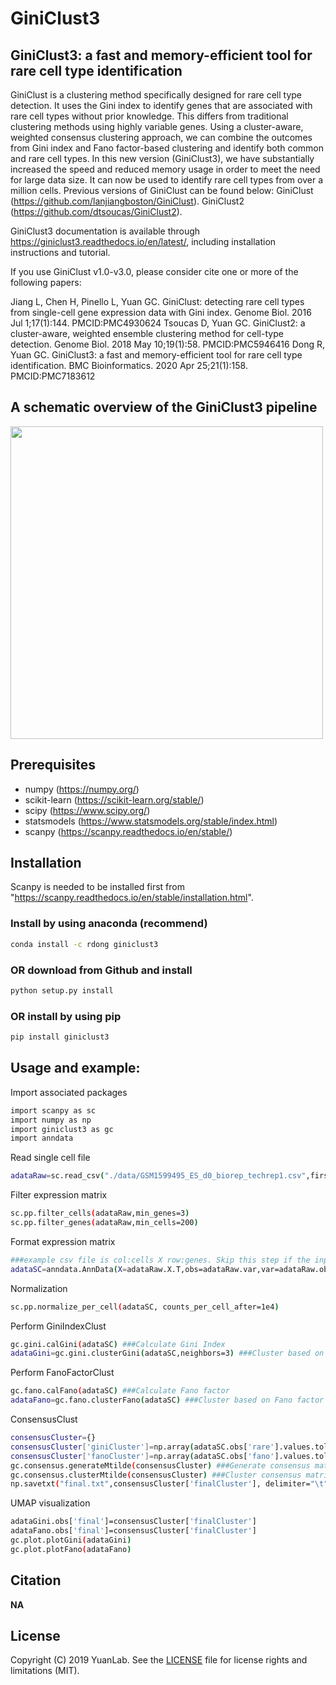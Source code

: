 # GiniClust3
## GiniClust3: a fast and memory-efficient tool for rare cell type identification
GiniClust is a clustering method specifically designed for rare cell type detection. It uses the Gini index to identify genes that are associated with rare cell types without prior knowledge. This differs from traditional clustering methods using highly variable genes. Using a cluster-aware, weighted consensus clustering approach, we can combine the outcomes from Gini index and Fano factor-based clustering and identify both common and rare cell types. In this new version (GiniClust3), we have substantially increased the speed and reduced memory usage in order to meet the need for large data size. It can now be used to identify rare cell types from over a million cells. Previous versions of GiniClust can be found below: GiniClust (https://github.com/lanjiangboston/GiniClust). GiniClust2 (https://github.com/dtsoucas/GiniClust2).

GiniClust3 documentation is available through https://giniclust3.readthedocs.io/en/latest/, including installation instructions and tutorial.

If you use GiniClust v1.0-v3.0, please consider cite one or more of the following papers:

Jiang L, Chen H, Pinello L, Yuan GC. GiniClust: detecting rare cell types from single-cell gene expression data with Gini index. Genome Biol. 2016 Jul 1;17(1):144. PMCID:PMC4930624
Tsoucas D, Yuan GC. GiniClust2: a cluster-aware, weighted ensemble clustering method for cell-type detection. Genome Biol. 2018 May 10;19(1):58. PMCID:PMC5946416
Dong R, Yuan GC. GiniClust3: a fast and memory-efficient tool for rare cell type identification. BMC Bioinformatics. 2020 Apr 25;21(1):158. PMCID:PMC7183612


A schematic overview of the GiniClust3 pipeline
-----------------------------------
<img src="https://github.com/rdong08/GiniClust3/blob/master/docs/images/pipeline.png" width="500">

## Prerequisites
* numpy (https://numpy.org/)
* scikit-learn (https://scikit-learn.org/stable/)
* scipy (https://www.scipy.org/)
* statsmodels (https://www.statsmodels.org/stable/index.html)
* scanpy (https://scanpy.readthedocs.io/en/stable/)

## Installation
Scanpy is needed to be installed first from "https://scanpy.readthedocs.io/en/stable/installation.html".

### Install by using anaconda (recommend)
```bash
conda install -c rdong giniclust3
```
### OR download from Github and install
```bash
python setup.py install
```
### OR install by using pip
```bash
pip install giniclust3
```

 Usage and example:
-----
Import associated packages
```bash
import scanpy as sc
import numpy as np
import giniclust3 as gc
import anndata
```
Read single cell file
```bash
adataRaw=sc.read_csv("./data/GSM1599495_ES_d0_biorep_techrep1.csv",first_column_names=True)
```
Filter expression matrix
```bash
sc.pp.filter_cells(adataRaw,min_genes=3)
sc.pp.filter_genes(adataRaw,min_cells=200)
```
Format expression matrix
```bash
###example csv file is col:cells X row:genes. Skip this step if the input matrix is col:genes X row:cells
adataSC=anndata.AnnData(X=adataRaw.X.T,obs=adataRaw.var,var=adataRaw.obs)
```
Normalization
```bash
sc.pp.normalize_per_cell(adataSC, counts_per_cell_after=1e4)
```

Perform GiniIndexClust
```bash
gc.gini.calGini(adataSC) ###Calculate Gini Index
adataGini=gc.gini.clusterGini(adataSC,neighbors=3) ###Cluster based on Gini Index
```
Perform FanoFactorClust
```bash
gc.fano.calFano(adataSC) ###Calculate Fano factor
adataFano=gc.fano.clusterFano(adataSC) ###Cluster based on Fano factor
```
ConsensusClust
```bash
consensusCluster={}
consensusCluster['giniCluster']=np.array(adataSC.obs['rare'].values.tolist())
consensusCluster['fanoCluster']=np.array(adataSC.obs['fano'].values.tolist())
gc.consensus.generateMtilde(consensusCluster) ###Generate consensus matrix
gc.consensus.clusterMtilde(consensusCluster) ###Cluster consensus matrix
np.savetxt("final.txt",consensusCluster['finalCluster'], delimiter="\t",fmt='%s')
```
UMAP visualization
```bash
adataGini.obs['final']=consensusCluster['finalCluster']
adataFano.obs['final']=consensusCluster['finalCluster']
gc.plot.plotGini(adataGini)
gc.plot.plotFano(adataFano)
```

Citation
--------

**NA**

License
-------

Copyright (C) 2019 YuanLab.
See the [LICENSE](https://github.com/rdong08/GiniClust3/blob/master/LICENSE)
file for license rights and limitations (MIT).
